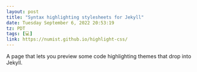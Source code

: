 ```yaml
---
layout: post
title: "Syntax highlighting stylesheets for Jekyll"
date: Tuesday September 6, 2022 20:53:19
tz: PDT
tags: [💻]
link: https://numist.github.io/highlight-css/
---
```


A page that lets you preview some code highlighting themes that drop into Jekyll.
